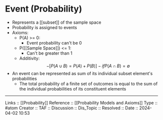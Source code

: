 # Event (Probability)

- Represents a [[subset]] of the sample space
- Probability is assigned to events 
- Axioms:
	- P(A) >= 0:
		- Event probability can't be 0
	- P([[Sample Space]]) <= 1:
		- Can't be greater than 1
	- Additivity:
	$$
			- [P(A \cup B) = P(A) + P(B)]
			- if    P(A \cap B) = \emptyset\
	$$
- An event can be represented as sum of its individual subset element's probabilities
	- The total probability of a finite set of outcomes is equal to the sum of the individual probabilities of its constituent elements
---
Links :: [[Probability]]
Reference :: [[Probability Models and Axioms]]
Type :: #atom
Creator ::
TAF ::
Discussion ::
Dis_Topic :: 
Resolved ::
Date :: 2024-04-02 10:53
